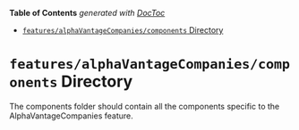 <!-- START doctoc generated TOC please keep comment here to allow auto update -->
<!-- DON'T EDIT THIS SECTION, INSTEAD RE-RUN doctoc TO UPDATE -->

**Table of Contents** _generated with [DocToc](https://github.com/thlorenz/doctoc)_

- [`features/alphaVantageCompanies/components` Directory](#featuresalphavantagecompaniescomponents-directory)

<!-- END doctoc generated TOC please keep comment here to allow auto update -->

# `features/alphaVantageCompanies/components` Directory

The components folder should contain all the components specific to the AlphaVantageCompanies feature.
